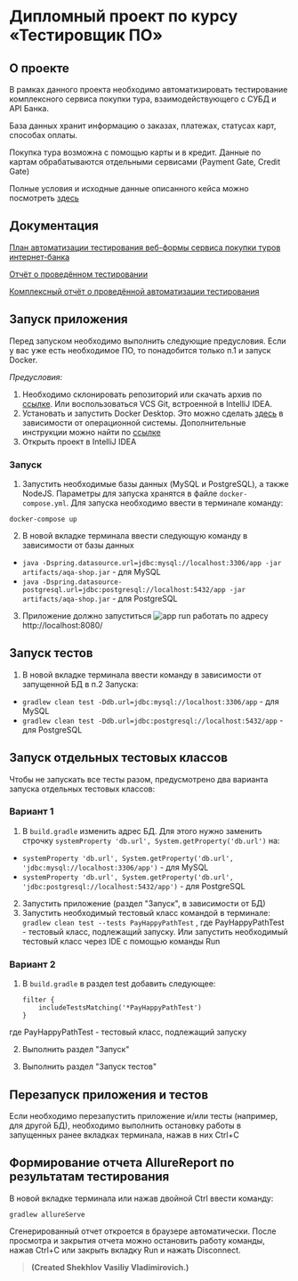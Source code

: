 # Дипломный проект по курсу «Тестировщик ПО»
## О проекте
В рамках данного проекта необходимо автоматизировать тестирование комплексного сервиса покупки тура, взаимодействующего с СУБД и API Банка.

База данных хранит информацию о заказах, платежах, статусах карт, способах оплаты.

Покупка тура возможна с помощью карты и в кредит. Данные по картам обрабатываются отдельными сервисами (Payment Gate, Credit Gate)

Полные условия и исходные данные описанного кейса можно посмотреть [здесь](https://github.com/netology-code/qa-diploma)

## Документация 

[План автоматизации тестирования веб-формы сервиса покупки туров интернет-банка](https://github.com/daryamorozova/QA-Diploma/blob/master/documents/Plan.md)

[Отчёт о проведённом тестировании](https://github.com/daryamorozova/QA-Diploma/blob/master/documents/Report.md)

[Комплексный отчёт о проведённой автоматизации тестирования](https://github.com/daryamorozova/QA-Diploma/blob/master/documents/Summary.md)



## Запуск приложения

Перед запуском необходимо выполнить следующие предусловия. Если у вас уже есть необходимое ПО, то понадобится только п.1 и запуск Docker.

*Предусловия:*
1. Необходимо склонировать репозиторий или скачать архив по [ссылке](https://github.com/daryamorozova/QA-Diploma). Или воспользоваться VCS Git, встроенной в 
IntelliJ IDEA.
2. Установать и запустить Docker Desktop. Это можно сделать [здесь](https://docs.docker.com/desktop/) в зависимости от операционной системы. Дополнительные инструкции можно найти по [ссылке](https://github.com/netology-code/aqa-homeworks/blob/aqa4/docker/installation.md)
3. Открыть проект в IntelliJ IDEA

### Запуск
1. Запустить необходимые базы данных (MySQL и PostgreSQL), а также NodeJS. Параметры для запуска хранятся в файле `docker-compose.yml`. Для запуска необходимо ввести в терминале команду:
```
docker-compose up
```
2. В новой вкладке терминала ввести следующую команду в зависимости от базы данных
- `java -Dspring.datasource.url=jdbc:mysql://localhost:3306/app -jar artifacts/aqa-shop.jar` - для MySQL
- `java -Dspring.datasource-postgresql.url=jdbc:postgresql://localhost:5432/app -jar artifacts/aqa-shop.jar` - для PostgreSQL
3. Приложение должно запуститься 
![app run](https://user-images.githubusercontent.com/67016228/99146975-0077e100-268e-11eb-90d3-425239976d8f.jpg)
работать по адресу http://localhost:8080/

## Запуск тестов
1. В новой вкладке терминала ввести команду в зависимости от запущенной БД в п.2 Запуска:
- `gradlew clean test -Ddb.url=jdbc:mysql://localhost:3306/app` - для MySQL
- `gradlew clean test -Ddb.url=jdbc:postgresql://localhost:5432/app` - для PostgreSQL

## Запуск отдельных тестовых классов
Чтобы не запускать все тесты разом, предусмотрено два варианта запуска отдельных тестовых классов:
### Вариант 1
1. В `build.gradle` изменить адрес БД. Для этого нужно заменить строчку `systemProperty 'db.url', System.getProperty('db.url')` на:
- `systemProperty 'db.url', System.getProperty('db.url', 'jdbc:mysql://localhost:3306/app')` - для MySQL
- `systemProperty 'db.url', System.getProperty('db.url', 'jdbc:postgresql://localhost:5432/app')` - для PostgreSQL
2. Запустить приложение (раздел "Запуск", в зависимости от БД)
3. Запустить необходимый тестовый класс командой в терминале: `gradlew clean test --tests PayHappyPathTest` , где PayHappyPathTest - тестовый класс, подлежащий запуску. Или запустить необходимый тестовый класс через IDE с помощью команды Run

### Вариант 2
1. В `build.gradle` в раздел test добавить следующее:
    ```
    filter {
        includeTestsMatching('*PayHappyPathTest')
    }
    ```
где PayHappyPathTest - тестовый класс, подлежащий запуску

2. Выполнить раздел "Запуск"

3. Выполнить раздел "Запуск тестов"

## Перезапуск приложения и тестов
Если необходимо перезапустить приложение и/или тесты (например, для другой БД), необходимо выполнить остановку работы в запущенных ранее вкладках терминала, нажав в них Ctrl+С
    
## Формирование отчета AllureReport по результатам тестирования
В новой вкладке терминала или нажав двойной Ctrl ввести команду:
```
gradlew allureServe
```
Сгенерированный отчет откроется в браузере автоматически. После просмотра и закрытия отчета можно остановить работу команды, нажав Ctrl+С или закрыть вкладку Run и нажать Disconnect.

>**(Created Shekhlov Vasiliy Vladimirovich.)**